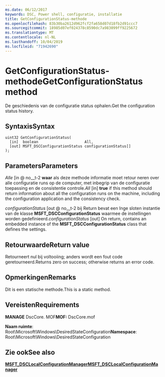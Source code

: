 ```yaml
---
ms.date: 06/12/2017
keywords: DSC, Power shell, configuratie, installatie
title: GetConfigurationStatus-methode
ms.openlocfilehash: 83b30ba2612d962fcf2fa658d07d18fb2d91ccc7
ms.sourcegitcommit: 18985d07ef024378c8590dc7a983099ff9225672
ms.translationtype: MT
ms.contentlocale: nl-NL
ms.lasthandoff: 10/04/2019
ms.locfileid: "71942690"
---
```

# <a name="getconfigurationstatus-method"></a><span data-ttu-id="e909c-103">GetConfigurationStatus-methode</span><span class="sxs-lookup"><span data-stu-id="e909c-103">GetConfigurationStatus method</span></span>

<span data-ttu-id="e909c-104">De geschiedenis van de configuratie status ophalen.</span><span class="sxs-lookup"><span data-stu-id="e909c-104">Get the configuration status history.</span></span>

## <a name="syntax"></a><span data-ttu-id="e909c-105">Syntaxis</span><span class="sxs-lookup"><span data-stu-id="e909c-105">Syntax</span></span>

```mof
uint32 GetConfigurationStatus(
  [in]  boolean                     All,
  [out] MSFT_DSCConfigurationStatus configurationStatus[]
);
```

## <a name="parameters"></a><span data-ttu-id="e909c-106">Parameters</span><span class="sxs-lookup"><span data-stu-id="e909c-106">Parameters</span></span>

<span data-ttu-id="e909c-107">*Alle* \[in @ no__t-2 **waar** als deze methode informatie moet retour neren over alle configuratie runs op de computer, met inbegrip van de configuratie toepassing en de consistentie controle.</span><span class="sxs-lookup"><span data-stu-id="e909c-107">*All* \[in\] **true** if this method should return information about all the configuration runs on the machine, including the configuration application and the consistency check.</span></span>

<span data-ttu-id="e909c-108">*configurationStatus* \[out @ no__t-2 bij Return bevat een Inge sloten instantie van de klasse **MSFT_DSCConfigurationStatus** waarmee de instellingen worden gedefinieerd.</span><span class="sxs-lookup"><span data-stu-id="e909c-108">*configurationStatus* \[out\] On return, contains an embedded instance of the **MSFT_DSCConfigurationStatus** class that defines the settings.</span></span>

## <a name="return-value"></a><span data-ttu-id="e909c-109">Retourwaarde</span><span class="sxs-lookup"><span data-stu-id="e909c-109">Return value</span></span>

<span data-ttu-id="e909c-110">Retourneert nul bij voltooiing; anders wordt een fout code geretourneerd.</span><span class="sxs-lookup"><span data-stu-id="e909c-110">Returns zero on success; otherwise returns an error code.</span></span>

## <a name="remarks"></a><span data-ttu-id="e909c-111">Opmerkingen</span><span class="sxs-lookup"><span data-stu-id="e909c-111">Remarks</span></span>

<span data-ttu-id="e909c-112">Dit is een statische methode.</span><span class="sxs-lookup"><span data-stu-id="e909c-112">This is a static method.</span></span>

## <a name="requirements"></a><span data-ttu-id="e909c-113">Vereisten</span><span class="sxs-lookup"><span data-stu-id="e909c-113">Requirements</span></span>

<span data-ttu-id="e909c-114">**MANAGE** DscCore. MOF</span><span class="sxs-lookup"><span data-stu-id="e909c-114">**MOF:** DscCore.mof</span></span>

<span data-ttu-id="e909c-115">**Naam ruimte**: Root\Microsoft\Windows\DesiredStateConfiguration</span><span class="sxs-lookup"><span data-stu-id="e909c-115">**Namespace**: Root\Microsoft\Windows\DesiredStateConfiguration</span></span>

## <a name="see-also"></a><span data-ttu-id="e909c-116">Zie ook</span><span class="sxs-lookup"><span data-stu-id="e909c-116">See also</span></span>

[<span data-ttu-id="e909c-117">**MSFT_DSCLocalConfigurationManager**</span><span class="sxs-lookup"><span data-stu-id="e909c-117">**MSFT_DSCLocalConfigurationManager**</span></span>](msft-dsclocalconfigurationmanager.md)
